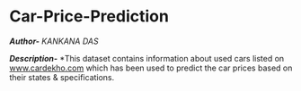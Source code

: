 # Car-Price-Prediction
***Author-*** *KANKANA DAS*

***Description-*** *This dataset contains information about used cars listed on www.cardekho.com which has been used to predict the car prices based on their states & specifications.

